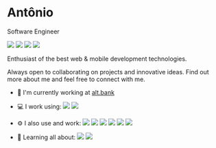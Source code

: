 # Antônio

Software Engineer

<a title="LinkedIn" href="https://www.linkedin.com/in/antonioizaias/"><img src="https://img.shields.io/badge/-antonioizaias-blue?style=flat&logo=linkedin&logoColor=white"></a> <a title="Dev.to" href="https://dev.to/antonioizaias/"><img src="https://img.shields.io/badge/-@antonioizaias-black?style=flat&logo=dev.to&logoColor=white"></a> <a title="E-mail" href="mailto:antonioizaiasgn@gmail.com?subject=Olá,%20Antônio!%20"><img src="https://img.shields.io/badge/-antonioizaiasgn@gmail.com-c14438?style=flat&logo=gmail&logoColor=white"></a> <a title="Spotify" href="https://open.spotify.com/user/31ltuel2raptfhzs6gclhgsz6tne?si=ffe5927259e94f20"><img src="https://img.shields.io/badge/-Antônio-1ED760?style=flat&logo=spotify&logoColor=white"></a>

Enthusiast of the best web & mobile development technologies.

Always open to collaborating on projects and innovative ideas. Find out more about me and feel free to connect with me.

- 🏢 I'm currently working at <a title="alt.bank" href="https://www.linkedin.com/company/alt-bank/mycompany/">alt.bank</a>

- 💻 I work using: <a title="Dart" href="#"><img src="https://img.shields.io/badge/-Dart-blue?style=flat&logo=dart"></a> <a title="Flutter" href="#"><img src="https://img.shields.io/badge/-Flutter-blue?style=flat&logo=flutter"></a>

- ⚙️ I also use and work: <a title="Postman" href="#"><img src="https://img.shields.io/badge/-Postman-orange?style=flat&logo=postman&logoColor=white"></a> <a title="Git" href="#"><img src="https://img.shields.io/badge/-Git-f05032?style=flat&logo=git&logoColor=white"></a> <a title="JetBrains Tools" href="#"><img src="https://img.shields.io/badge/-JetBrains%20Tools-black?style=flat&logo=jetbrains&logoColor=white"></a> <a title="Silicon" href="#"><img src="https://img.shields.io/badge/-Silicon-grey?style=flat&logo=apple&logoColor=white"></a> <a title="Docker" href="#"><img src="https://img.shields.io/badge/-Docker-0162cc?style=flat&logo=docker&logoColor=white"></a> <a title="Figma" href="#"><img src="https://img.shields.io/badge/-Figma-a259ff?style=flat&logo=figma&logoColor=white"></a>

- 🌱 Learning all about: <a title="JavaScript" href="#"><img src="https://img.shields.io/badge/-JavaScript-black?style=flat&logo=javascript"></a> <a title="Python" href="#"><img src="https://img.shields.io/badge/-Python-1e415e?style=flat&logo=python&logoColor=white"></a>